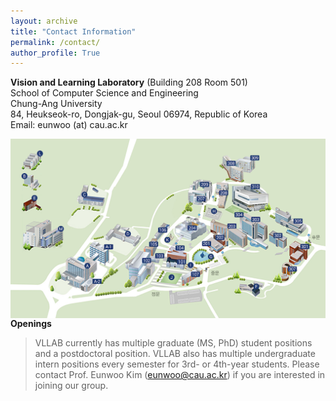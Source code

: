 ```yaml
---
layout: archive
title: "Contact Information"
permalink: /contact/
author_profile: True
---
```

**Vision and Learning Laboratory** (Building 208 Room 501)  
School of Computer Science and Engineering   
Chung-Ang University  
84, Heukseok-ro, Dongjak-gu, Seoul 06974, Republic of Korea      
Email: eunwoo (at) cau.ac.kr

<img src='/images/cau_map.png' width="700" align="left" style="margin-right:50px">


**Openings**
> VLLAB currently has multiple graduate (MS, PhD) student positions and a postdoctoral position. 
> VLLAB also has multiple undergraduate intern positions every semester for 3rd- or 4th-year students.
> Please contact Prof. Eunwoo Kim (eunwoo@cau.ac.kr) if you are interested in joining our group.
